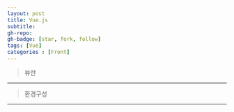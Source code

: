 ```yaml
---
layout: post
title: Vue.js
subtitle: 
gh-repo: 
gh-badge: [star, fork, follow]
tags: [Vue]
categories : [Front]
---
```


> 뷰란

---

> 환경구성

<script src = "http://unpkg.com/vue/dist/vue.min.js"></script>

---